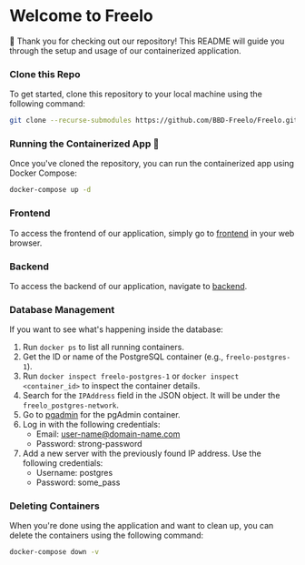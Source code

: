 # Welcome to Freelo

🎉 Thank you for checking out our repository! This README will guide you through the setup and usage of our containerized application.

### Clone this Repo
To get started, clone this repository to your local machine using the following command:

```bash
git clone --recurse-submodules https://github.com/BBD-Freelo/Freelo.git
```

### Running the Containerized App 🐳
Once you've cloned the repository, you can run the containerized app using Docker Compose:

```bash
docker-compose up -d
```

### Frontend
To access the frontend of our application, simply go to [frontend](http://localhost:8080) in your web browser.

### Backend 
To access the backend of our application, navigate to [backend](http://localhost:3000).

### Database Management
If you want to see what's happening inside the database:

1. Run `docker ps` to list all running containers.
2. Get the ID or name of the PostgreSQL container (e.g., `freelo-postgres-1`).
3. Run `docker inspect freelo-postgres-1` or `docker inspect <container_id>` to inspect the container details.
4. Search for the `IPAddress` field in the JSON object. It will be under the `freelo_postgres-network`.
5. Go to [pgadmin](http://localhost:5050) for the pgAdmin container.
6. Log in with the following credentials:
    - Email: user-name@domain-name.com
    - Password: strong-password
7. Add a new server with the previously found IP address. Use the following credentials:
    - Username: postgres
    - Password: some_pass
### Deleting Containers
When you're done using the application and want to clean up, you can delete the containers using the following command:

```bash
docker-compose down -v
```
